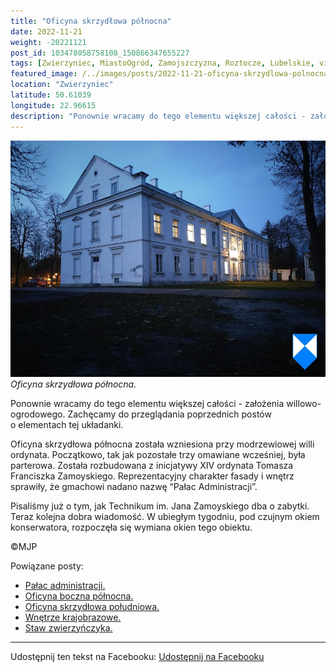```yaml
---
title: "Oficyna skrzydłowa północna"
date: 2022-11-21
weight: -20221121
post_id: 103478058758108_150866347655227
tags: [Zwierzyniec, MiastoOgród, Zamojszczyzna, Roztocze, Lubelskie, villarestituta, turystyka, dziedzictwo, zabytki, krajobrazy]
featured_image: /../images/posts/2022-11-21-oficyna-skrzydlowa-polnocna.jpg
location: "Zwierzyniec"
latitude: 50.61039
longitude: 22.96615
description: "Ponownie wracamy do tego elementu większej całości - założenia willowo-ogrodowego. Zachęcamy do przeglądania poprzednich postów o elementach tej układ..."
---
```


![Oficyna skrzydłowa północna.](/images/posts/2022-11-21-oficyna-skrzydlowa-polnocna.jpg)
*Oficyna skrzydłowa północna.*

Ponownie wracamy do tego elementu większej całości - założenia willowo-ogrodowego. Zachęcamy do przeglądania poprzednich postów o elementach tej układanki.

Oficyna skrzydłowa północna została wzniesiona przy modrzewiowej willi ordynata. Początkowo, tak jak pozostałe trzy omawiane wcześniej, była parterowa. Została rozbudowana z inicjatywy XIV ordynata Tomasza Franciszka Zamoyskiego. Reprezentacyjny charakter fasady i wnętrz sprawiły, że gmachowi nadano nazwę “Pałac Administracji”.

Pisaliśmy już o tym, jak Technikum im. Jana Zamoyskiego dba o zabytki. Teraz kolejna dobra wiadomość. W ubiegłym tygodniu, pod czujnym okiem konserwatora, rozpoczęła się wymiana okien tego obiektu.



©MJP

Powiązane posty:
- [Pałac administracji.](/posts/Palac-administracji)
- [Oficyna boczna północna.](/posts/Oficyna-boczna-polnocna)
- [Oficyna skrzydłowa południowa.](/posts/Oficyna-skrzydlowa-poludniowa)
- [Wnętrze krajobrazowe.](/posts/Wnetrze-krajobrazowe)
- [Staw zwierzyńczyka.](/posts/Staw-zwierzynczyka)


---

Udostępnij ten tekst na Facebooku:
[Udostępnij na Facebooku](https://www.facebook.com/sharer/sharer.php?u=https://stowarzyszeniewachniewskiej.pl/posts/Oficyna-skrzydlowa-polnocna)

<script type="application/ld+json">
{
  "@context": "https://schema.org",
  "@type": "BlogPosting",
  "headline": "Oficyna skrzydłowa północna.",
  "datePublished": "2022-11-21",
  "dateModified": "2022-11-21",
  "author": {
    "@type": "Person",
    "name": "Michał Jan Patyk"
  },
  "publisher": {
    "@type": "Organization",
    "name": "Stowarzyszenie im. Aleksandry Wachniewskiej",
    "logo": {
      "@type": "ImageObject",
      "url": "https://stowarzyszeniewachniewskiej.pl/images/logo/logo.svg"
    }
  },
  "mainEntityOfPage": {
    "@type": "WebPage",
    "@id": "https://stowarzyszeniewachniewskiej.pl/posts/Oficyna-skrzydlowa-polnocna"
  },
  "image": {
    "@type": "ImageObject",
    "url": "https://stowarzyszeniewachniewskiej.pl/images/posts/2022-11-21-oficyna-skrzydlowa-polnocna.jpg"
  },
  "articleSection": "Dziedzictwo Kulturowe i Zabytki",
  "keywords": "Zwierzyniec, MiastoOgród, Zamojszczyzna, Roztocze, Lubelskie, villarestituta, turystyka, dziedzictwo, zabytki, krajobrazy",
  "wordCount": 88,
  "articleBody": "Ponownie wracamy do tego elementu większej całości - założenia willowo-ogrodowego. Zachęcamy do przeglądania poprzednich postów o elementach tej układanki.\n\nOficyna skrzydłowa północna została wzniesiona przy modrzewiowej willi ordynata. Początkowo, tak jak pozostałe trzy omawiane wcześniej, była parterowa. Została rozbudowana z inicjatywy XIV ordynata Tomasza Franciszka Zamoyskiego. Reprezentacyjny charakter fasady i wnętrz sprawiły, że gmachowi nadano nazwę “Pałac Administracji”.\n\nPisaliśmy już o tym, jak Technikum im. Jana Zamoyskiego dba o zabytki. Teraz kolejna dobra wiadomość. W ubiegłym tygodniu, pod czujnym okiem konserwatora, rozpoczęła się wymiana okien tego obiektu.\n \n         \n\n©MJP",
  "description": "Odkryj piękno Zwierzyńca i jego zabytki.",
  "copyrightHolder": {
    "@type": "Person",
    "name": "Michał Jan Patyk"
  }
}
</script>
<script type="application/ld+json">
{
  "@context": "https://schema.org",
  "@type": "BreadcrumbList",
  "itemListElement": [
    {
      "@type": "ListItem",
      "position": 1,
      "name": "Home",
      "item": "https://stowarzyszeniewachniewskiej.pl"
    },
    {
      "@type": "ListItem",
      "position": 2,
      "name": "posts",
      "item": "https://stowarzyszeniewachniewskiej.pl/posts"
    },
    {
      "@type": "ListItem",
      "position": 3,
      "name": "Oficyna skrzydłowa północna.",
      "item": "https://stowarzyszeniewachniewskiej.pl/posts/Oficyna-skrzydlowa-polnocna"
    }
  ]
}
</script>
